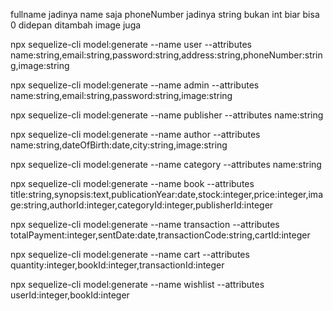 fullname jadinya name saja
phoneNumber jadinya string bukan int biar bisa 0 didepan
ditambah image juga

npx sequelize-cli model:generate --name user --attributes name:string,email:string,password:string,address:string,phoneNumber:string,image:string

npx sequelize-cli model:generate --name admin --attributes name:string,email:string,password:string,image:string

npx sequelize-cli model:generate --name publisher --attributes name:string

npx sequelize-cli model:generate --name author --attributes name:string,dateOfBirth:date,city:string,image:string

npx sequelize-cli model:generate --name category --attributes name:string

npx sequelize-cli model:generate --name book --attributes title:string,synopsis:text,publicationYear:date,stock:integer,price:integer,image:string,authorId:integer,categoryId:integer,publisherId:integer

npx sequelize-cli model:generate --name transaction --attributes totalPayment:integer,sentDate:date,transactionCode:string,cartId:integer

npx sequelize-cli model:generate --name cart --attributes quantity:integer,bookId:integer,transactionId:integer

npx sequelize-cli model:generate --name wishlist --attributes userId:integer,bookId:integer

